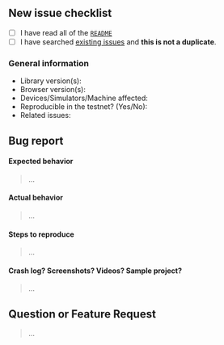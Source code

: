 ## New issue checklist
<!-- Before submitting this issue, make sure you have done the following -->

- [ ] I have read all of the [`README`](https://github.com/krillcoin-network/core/blob/master/README.md) 
- [ ] I have searched [existing issues](https://github.com/krillcoin-network/core/issues?q=is%3Aissue+sort%3Acreated-desc) and **this is not a duplicate**.

### General information

- Library version(s):
- Browser version(s):
- Devices/Simulators/Machine affected:
- Reproducible in the testnet? (Yes/No): 
- Related issues:

## Bug report

#### Expected behavior

> ...

#### Actual behavior

> ...

#### Steps to reproduce

> ...

#### Crash log? Screenshots? Videos? Sample project?

>...

## Question or Feature Request

> ...
